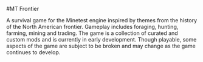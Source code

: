 #MT Frontier

A survival game for the Minetest engine inspired by themes from the history of the North American frontier. Gameplay includes foraging, hunting, farming, mining and trading. The game is a collection of curated and custom mods and is currently in early development. Though playable, some aspects of the game are subject to be broken and may change as the game continues to develop.
